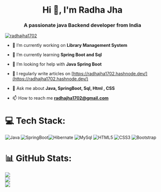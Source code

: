 <h1 align="center">Hi 👋, I'm Radha Jha</h1>
<h3 align="center">A passionate java Backend developer from India</h3>

<p align="left"> <a href="https://github.com/ryo-ma/github-profile-trophy"><img src="https://github-profile-trophy.vercel.app/?username=radhajha1702" alt="radhajha1702" /></a> </p>

- 🔭 I’m currently working on **Library Management System**

- 🌱 I’m currently learning **Spring Boot and Sql**

- 🤝 I’m looking for help with **Java Spring Boot**

- 📝 I regularly write articles on [https://radhajha1702.hashnode.dev/](https://radhajha1702.hashnode.dev/)

- 💬 Ask me about **Java, SpringBoot, Sql, Html , CSS**

- 📫 How to reach me **radhajha1702@gmail.com**


# 💻 Tech Stack:
![Java](https://img.shields.io/badge/Java-ED8B00?style=for-the-badge&logo=openjdk&logoColor=white) ![SpringBoot](https://img.shields.io/badge/SpringBoot-6DB33F?style=for-the-badge&logo=Spring&logoColor=white)![Hibernate](https://img.shields.io/badge/Hibernate-ED8B00?style=for-the-badge&logo=openjdk&logoColor=white) ![MySql](https://img.shields.io/badge/MySQL-00000F?style=for-the-badge&logo=mysql&logoColor=white) ![HTML5](https://img.shields.io/badge/html5-%23E34F26.svg?style=for-the-badge&logo=html5&logoColor=white) ![CSS3](https://img.shields.io/badge/css3-%231572B6.svg?style=for-the-badge&logo=css3&logoColor=white) ![Bootstrap](https://img.shields.io/badge/bootstrap-%23563D7C.svg?style=for-the-badge&logo=bootstrap&logoColor=white)

# 📊 GitHub Stats:
![](https://github-readme-streak-stats.herokuapp.com/?user=radhajha1702&theme=dark&hide_border=false)<br/>
![](https://github-readme-stats.vercel.app/api/top-langs/?username=radhajha1702&theme=dark&hide_border=false&include_all_commits=false&count_private=false&layout=compact)<br/>
[![](https://visitcount.itsvg.in/api?id=radhajha&label=Profile%20Views&icon=0&pretty=true)](https://visitcount.itsvg.in)

